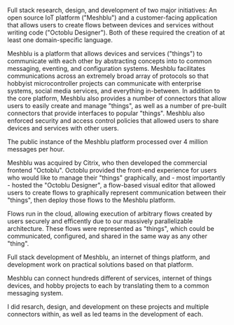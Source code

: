 Full stack research, design, and development of two major initiatives: An open source IoT platform ("Meshblu") and a customer-facing application that allows users to create flows between devices and services without writing code ("Octoblu Designer"). Both of these required the creation of at least one domain-specific language.


Meshblu is a platform that allows devices and services ("things") to communicate with each other by abstracting concepts into to common messaging, eventing, and configuration systems. Meshblu facilitates communications across an extremely broad array of protocols so that hobbyist microcontroller projects can communicate with enterprise systems, social media services, and everything in-between. In addition to the core platform, Meshblu also provides a number of connectors that allow users to easily create and manage "things", as well as a number of pre-built connectors that provide interfaces to popular "things". Meshblu also enforced security and access control policies that allowed users to share devices and services with other users.

The public instance of the Meshblu platform processed over 4 million messages per hour.

Meshblu was acquired by Citrix, who then developed the commercial frontend "Octoblu".
Octoblu provided the front-end experience for users who would like to manage their "things" graphically, and - most importantly - hosted the "Octoblu Designer", a flow-based visual editor that allowed users to create flows to graphically represent communication between their "things", then deploy those flows to the Meshblu platform.

Flows run in the cloud, allowing execution of arbitrary flows created by users securely and efficently due to our massively parallelizable architecture. These flows were represented as "things", which could be communicated, configured, and shared in the same way as any other "thing".

Full stack development of Meshblu, an internet of things platform, and development work on practical solutions based on that platform.

Meshblu can connect hundreds different of services, internet of things devices, and hobby projects to each by translating them to a common messaging system.

I did resarch, design, and development on these projects and multiple connectors within, as well as led teams in the development of each.

